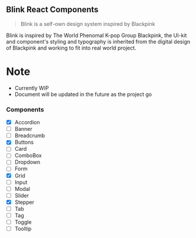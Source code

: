 ## Blink React Components

<!-- markdownlint-enable -->

> Blink is a self-own design system inspired by Blackpink

Blink is inspired by The World Phenomal K-pop Group Blackpink, the UI-kit and
component's styling and typography is inherited from the digital design of
Blackpink and working to fit into real world project.

# Note

- Currently WIP
- Document will be updated in the future as the project go

### Components

- [x] Accordion
- [ ] Banner
- [ ] Breadcrumb
- [x] Buttons
- [ ] Card
- [ ] ComboBox
- [ ] Dropdown
- [ ] Form
- [x] Grid
- [ ] Input
- [ ] Modal
- [ ] Slider
- [x] Stepper
- [ ] Tab
- [ ] Tag
- [ ] Toggle
- [ ] Tooltip

